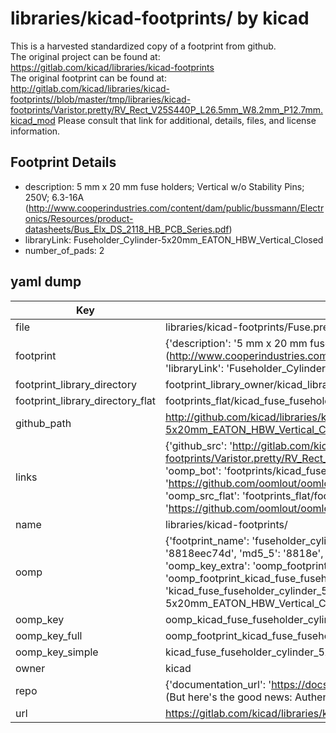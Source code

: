 # libraries/kicad-footprints/ by kicad  
This is a harvested standardized copy of a footprint from github.  
The original project can be found at:  
https://gitlab.com/kicad/libraries/kicad-footprints  
The original footprint can be found at:
http://gitlab.com/kicad/libraries/kicad-footprints//blob/master/tmp/libraries/kicad-footprints/Varistor.pretty/RV_Rect_V25S440P_L26.5mm_W8.2mm_P12.7mm.kicad_mod
Please consult that link for additional, details, files, and license information.  
## Footprint Details
* description: 5 mm x 20 mm fuse holders; Vertical w/o Stability Pins; 250V; 6.3-16A (http://www.cooperindustries.com/content/dam/public/bussmann/Electronics/Resources/product-datasheets/Bus_Elx_DS_2118_HB_PCB_Series.pdf)  
* libraryLink: Fuseholder_Cylinder-5x20mm_EATON_HBW_Vertical_Closed  
* number_of_pads: 2  
## yaml dump  
| Key | Value |  
| --- | --- |  
| file | libraries/kicad-footprints/Fuse.pretty/Fuseholder_Cylinder-5x20mm_EATON_HBW_Vertical_Closed.kicad_mod |  
| footprint | {'description': '5 mm x 20 mm fuse holders; Vertical w/o Stability Pins; 250V; 6.3-16A (http://www.cooperindustries.com/content/dam/public/bussmann/Electronics/Resources/product-datasheets/Bus_Elx_DS_2118_HB_PCB_Series.pdf)', 'libraryLink': 'Fuseholder_Cylinder-5x20mm_EATON_HBW_Vertical_Closed', 'number_of_pads': 2} |  
| footprint_library_directory | footprint_library_owner/kicad_libraries/kicad-footprints/ |  
| footprint_library_directory_flat | footprints_flat/kicad_fuse_fuseholder_cylinder_5x20mm_eaton_hbw_vertical_closed/working |  
| github_path | http://github.com/kicad/libraries/kicad-footprints//blob/master/tmp/libraries/kicad-footprints/Fuse.pretty/Fuseholder_Cylinder-5x20mm_EATON_HBW_Vertical_Closed.kicad_mod |  
| links | {'github_src': 'http://gitlab.com/kicad/libraries/kicad-footprints//blob/master/tmp/libraries/kicad-footprints/Varistor.pretty/RV_Rect_V25S440P_L26.5mm_W8.2mm_P12.7mm.kicad_mod', 'github_src_repo': 'https://gitlab.com/kicad/libraries/kicad-footprints', 'oomp_bot': 'footprints/kicad_fuse_fuseholder_cylinder_5x20mm_eaton_hbw_vertical_closed/working', 'oomp_bot_github': 'https://github.com/oomlout/oomlout_oomp_footprint_bot/tree/main/footprints/kicad_fuse_fuseholder_cylinder_5x20mm_eaton_hbw_vertical_closed/working', 'oomp_src_flat': 'footprints_flat/footprints_flat/kicad_fuse_fuseholder_cylinder_5x20mm_eaton_hbw_vertical_closed/working', 'oomp_src_flat_github': 'https://github.com/oomlout/oomlout_oomp_footprint_src/tree/main/footprints_flat/kicad_fuse_fuseholder_cylinder_5x20mm_eaton_hbw_vertical_closed/working'} |  
| name | libraries/kicad-footprints/ |  
| oomp | {'footprint_name': 'fuseholder_cylinder_5x20mm_eaton_hbw_vertical_closed', 'library_name': 'fuse', 'md5': '8818eec74dd095e03f12cc3f142173f8', 'md5_10': '8818eec74d', 'md5_5': '8818e', 'md5_6': '8818ee', 'oomp_key': 'oomp_kicad_fuse_fuseholder_cylinder_5x20mm_eaton_hbw_vertical_closed', 'oomp_key_extra': 'oomp_footprint_kicad_fuse_fuseholder_cylinder_5x20mm_eaton_hbw_vertical_closed', 'oomp_key_full': 'oomp_footprint_kicad_fuse_fuseholder_cylinder_5x20mm_eaton_hbw_vertical_closed_8818ee', 'oomp_key_simple': 'kicad_fuse_fuseholder_cylinder_5x20mm_eaton_hbw_vertical_closed', 'original_filename': 'libraries/kicad-footprints/Fuse.pretty/Fuseholder_Cylinder-5x20mm_EATON_HBW_Vertical_Closed.kicad_mod', 'owner_name': 'kicad'} |  
| oomp_key | oomp_kicad_fuse_fuseholder_cylinder_5x20mm_eaton_hbw_vertical_closed |  
| oomp_key_full | oomp_footprint_kicad_fuse_fuseholder_cylinder_5x20mm_eaton_hbw_vertical_closed |  
| oomp_key_simple | kicad_fuse_fuseholder_cylinder_5x20mm_eaton_hbw_vertical_closed |  
| owner | kicad |  
| repo | {'documentation_url': 'https://docs.github.com/rest/overview/resources-in-the-rest-api#rate-limiting', 'message': "API rate limit exceeded for 84.66.173.59. (But here's the good news: Authenticated requests get a higher rate limit. Check out the documentation for more details.)"} |  
| url | https://gitlab.com/kicad/libraries/kicad-footprints |  

